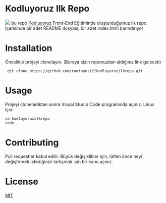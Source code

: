 # Kodluyoruz Ilk Repo
![ ](file:///C:/Users/ramin/Desktop/11.png)
bu repo [Kodluyoruz]() Front-End Eğitiminde oluşturduğumuz ilk repo. İçerisinde bir adet README dosyası, bir adet index.html barındırıyor
# Installation
Öncelikle projeyi clonelayın. (Buraya sizin reponuzdan aldığınız link gelecek)
```
 git clone https://github.com/raminyusif/kodluyoruzilkrepo.git
```
 
# Usage
Projeyi cloneladıktan sonra Visual Studio Code programında açınız.
Linux için:
```
cd kodluyoruzilkrepo
code .
```
# Contributing

Pull requestler kabul edilir. Büyük değişiklikler için, lütfen önce neyi değiştirmek istediğinizi tartışmak için bir konu açınız.
# License

[MIT](https://choosealicense.com/licenses/mit/)